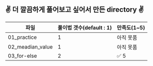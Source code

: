 ## ✌ 더 깔끔하게 풀어보고 싶어서 만든 directory ✌

| 파일             | 풀이법 갯수(default : 1) | 만족도(1~5) |
| ---------------- | ------------------------ | ----------- |
| 01_practice      | 1                        | 아직 못품   |
| 02_meadian_value | 1                        | 아직 못품   |
| 03_for-else      | 2                        | ✅ 5         |

